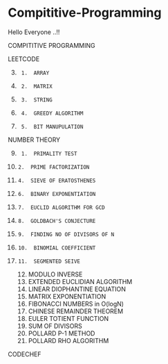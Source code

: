 # Compititive-Programming

Hello Everyone ..!!

COMPITITIVE PROGRAMMING

LEETCODE
 
3.      1.  ARRAY
4.      2.  MATRIX
5.      3.  STRING
6.      4.  GREEDY ALGORITHM
7.      5.  BIT MANUPULATION
NUMBER THEORY


9.      1.  PRIMALITY TEST
10.     2.  PRIME FACTORIZATION
11.     4.  SIEVE OF ERATOSTHENES
12.     6.  BINARY EXPONENTIATION
13.     7.  EUCLID ALGORITHM FOR GCD
14.     8.  GOLDBACH'S CONJECTURE
15.     9.  FINDING NO OF DIVISORS OF N
16.     10.  BINOMIAL COEFFICIENT
17.     11.  SEGMENTED SEIVE

    
          
       
      
       
       
       
       
       
       
       
       
       12. MODULO INVERSE
       13. EXTENDED EUCLIDIAN ALGORITHM
       14. LINEAR DIOPHANTINE EQUATION
       15. MATRIX EXPONENTIATION
       16. FIBONACCI NUMBERS in O(logN)
       17. CHINESE REMAINDER THEOREM
       18. EULER TOTIENT FUNCTION
       19. SUM OF DIVISORS
       20. POLLARD P-1 METHOD
       21. POLLARD RHO ALGORITHM




CODECHEF
